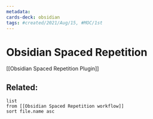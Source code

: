 ```yaml
---
metadata:
cards-deck: obsidian
tags: #created/2021/Aug/15, #MOC/1st  
---
```


# Obsidian Spaced Repetition

[[Obsidian Spaced Repetition Plugin]]



## Related:
```dataview
list
from [[Obsidian Spaced Repetition workflow]]
sort file.name asc
```

